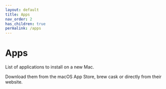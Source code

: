 ```yaml
---
layout: default
title: Apps
nav_order: 2
has_children: true
permalink: /apps
---
```


# Apps

List of applications to install on a new Mac. 

Download them from the macOS App Store, brew cask or directly from their website.